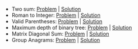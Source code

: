 - Two sum: [Problem](https://leetcode.com/problems/two-sum/) | [Solution](solutions/two-sum.js)
- Roman to Integer: [Problem](https://leetcode.com/problems/roman-to-integer) | [Solution](solutions/roman-to-integer.js)
- Valid Parentheses: [Problem](https://leetcode.com/problems/valid-parentheses/) | [Solution](solutions/valid-parentheses.js)
- Maximum depth of binary tree: [Problem](https://leetcode.com/problems/maximum-depth-of-binary-tree/) | [Solution](solutions/maximum-depth-of-binary-tree.js)
- Matrix Diagonal Sum: [Problem](https://leetcode.com/problems/matrix-diagonal-sum/) | [Solution](solutions/matrix-diagonal-sum.js)
- Group Anagrams: [Problem](https://leetcode.com/problems/group-anagrams/) | [Solution](solutions/group-anagrams.js)

